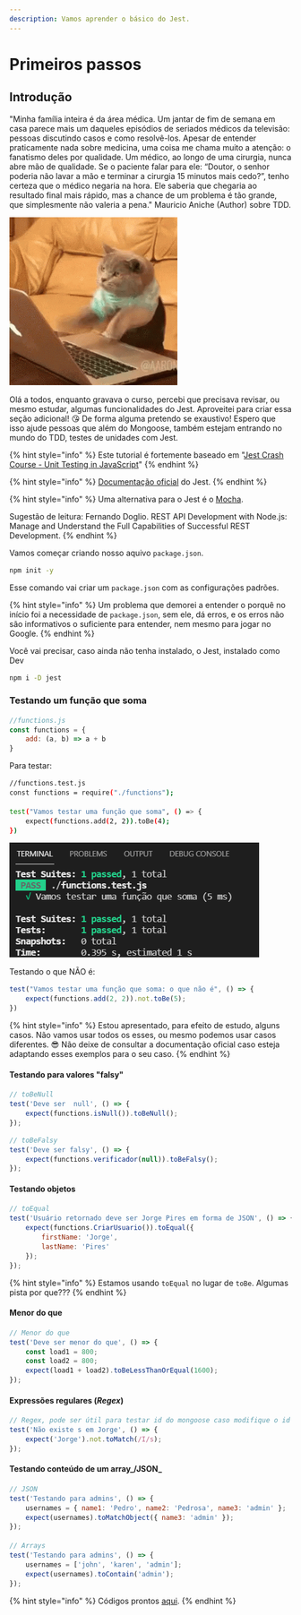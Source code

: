 ```yaml
---
description: Vamos aprender o básico do Jest.
---
```


# Primeiros passos

## Introdução

"Minha família inteira é da área médica. Um jantar de fim de semana em casa parece mais um daqueles episódios de seriados médicos da televisão: pessoas discutindo casos e como resolvê-los. Apesar de entender praticamente nada sobre medicina, uma coisa me chama muito a atenção: o fanatismo deles por qualidade. Um médico, ao longo de uma cirurgia, nunca abre mão de qualidade. Se o paciente falar para ele: “Doutor, o senhor poderia não lavar a mão e terminar a cirurgia 15 minutos mais cedo?”, tenho certeza que o médico negaria na hora. Ele saberia que chegaria ao resultado final mais rápido, mas a chance de um problema é tão grande, que simplesmente não valeria a pena." Mauricio Aniche \(Author\) sobre TDD. 

![Acho que esse gato programa melhor do que n&#xF3;s sem TDD](../.gitbook/assets/crazy-cat.gif)

Olá a todos, enquanto gravava o curso, percebi que precisava revisar, ou mesmo estudar, algumas funcionalidades do Jest. Aproveitei para criar essa seção adicional! 😘 De forma alguma pretendo se exaustivo! Espero que isso ajude pessoas que além do Mongoose, também estejam entrando no mundo do TDD, testes de unidades com Jest. 



{% hint style="info" %}
Este tutorial é fortemente baseado em "[Jest Crash Course - Unit Testing in JavaScript](https://www.youtube.com/watch?v=7r4xVDI2vho)"
{% endhint %}

{% hint style="info" %}
[Documentação oficial](https://jestjs.io/docs/getting-started) do Jest. 
{% endhint %}

{% hint style="info" %}
Uma alternativa para o Jest é o [Mocha](https://mochajs.org/).  

Sugestão de leitura: Fernando Doglio. REST API Development with Node.js: Manage and Understand the Full Capabilities of Successful REST Development.
{% endhint %}

Vamos começar criando nosso aquivo `package.json`. 

```bash
npm init -y
```

Esse comando vai criar um `package.json` com as configurações padrões. 

{% hint style="info" %}
Um problema que demorei a entender o porquê no início foi a necessidade de `package.json`, sem ele, dá erros, e os erros não são informativos o suficiente para entender, nem mesmo para jogar no Google. 
{% endhint %}

Você vai precisar, caso ainda não tenha instalado, o Jest, instalado como Dev

```bash
npm i -D jest
```

### Testando um função que soma

```javascript
//functions.js
const functions = {
    add: (a, b) => a + b
}

```

Para testar:

```bash
//functions.test.js
const functions = require("./functions");

test("Vamos testar uma função que soma", () => {
    expect(functions.add(2, 2)).toBe(4);
})

```

![Resultado do teste da fun&#xE7;&#xE3;o que soma](../.gitbook/assets/teste.png)

Testando o que NÃO é:

```javascript
test("Vamos testar uma função que soma: o que não é", () => {
    expect(functions.add(2, 2)).not.toBe(5);
})

```

{% hint style="info" %}
Estou apresentado, para efeito de estudo, alguns casos. Não vamos usar todos os esses, ou mesmo podemos usar casos diferentes. 😎 Não deixe de consultar a documentação oficial caso esteja adaptando esses exemplos para o seu caso. 
{% endhint %}

#### Testando para valores "falsy"

```javascript
// toBeNull
test('Deve ser  null', () => {
    expect(functions.isNull()).toBeNull();
});


```

```javascript
// toBeFalsy
test('Deve ser falsy', () => {
    expect(functions.verificador(null)).toBeFalsy();
});

```

#### Testando objetos

```javascript
// toEqual
test('Usuário retornado deve ser Jorge Pires em forma de JSON', () => {
    expect(functions.CriarUsuario()).toEqual({
        firstName: 'Jorge',
        lastName: 'Pires'
    });
});

```

{% hint style="info" %}
Estamos usando  `toEqual` no lugar de `toBe`. Algumas pista por que???
{% endhint %}

#### Menor do que

```javascript
// Menor do que
test('Deve ser menor do que', () => {
    const load1 = 800;
    const load2 = 800;
    expect(load1 + load2).toBeLessThanOrEqual(1600);
});

```

#### Expressões regulares \(_Regex_\)

```javascript
// Regex, pode ser útil para testar id do mongoose caso modifique o id
test('Não existe s em Jorge', () => {
    expect('Jorge').not.toMatch(/I/s);
});

```

#### Testando conteúdo de um array_/JSON_



```javascript
// JSON
test('Testando para admins', () => {
    usernames = { name1: 'Pedro', name2: 'Pedrosa', name3: 'admin' };
    expect(usernames).toMatchObject({ name3: 'admin' });
});

// Arrays
test('Testando para admins', () => {
    usernames = ['john', 'karen', 'admin'];
    expect(usernames).toContain('admin');
});


```

{% hint style="info" %}
Códigos prontos [aqui](https://github.com/JorgeGuerraPires/curso-mongoose/tree/module_jest_1).
{% endhint %}

